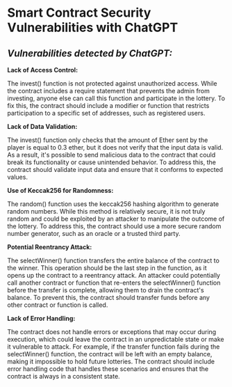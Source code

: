 # **Smart Contract Security Vulnerabilities with ChatGPT**

##  *Vulnerabilities detected by ChatGPT:*

**Lack of Access Control:**

The invest() function is not protected against unauthorized access. While the contract includes a require statement that prevents the admin from investing, anyone else can call this function and participate in the lottery. To fix this, the contract should include a modifier or function that restricts participation to a specific set of addresses, such as registered users.

**Lack of Data Validation:**

The invest() function only checks that the amount of Ether sent by the player is equal to 0.3 ether, but it does not verify that the input data is valid. As a result, it's possible to send malicious data to the contract that could break its functionality or cause unintended behavior. To address this, the contract should validate input data and ensure that it conforms to expected values.

**Use of Keccak256 for Randomness:**

The random() function uses the keccak256 hashing algorithm to generate random numbers. While this method is relatively secure, it is not truly random and could be exploited by an attacker to manipulate the outcome of the lottery. To address this, the contract should use a more secure random number generator, such as an oracle or a trusted third party.

**Potential Reentrancy Attack:**

The selectWinner() function transfers the entire balance of the contract to the winner. This operation should be the last step in the function, as it opens up the contract to a reentrancy attack. An attacker could potentially call another contract or function that re-enters the selectWinner() function before the transfer is complete, allowing them to drain the contract's balance. To prevent this, the contract should transfer funds before any other contract or function is called.

**Lack of Error Handling:**

The contract does not handle errors or exceptions that may occur during execution, which could leave the contract in an unpredictable state or make it vulnerable to attack. For example, if the transfer function fails during the selectWinner() function, the contract will be left with an empty balance, making it impossible to hold future lotteries. The contract should include error handling code that handles these scenarios and ensures that the contract is always in a consistent state.
